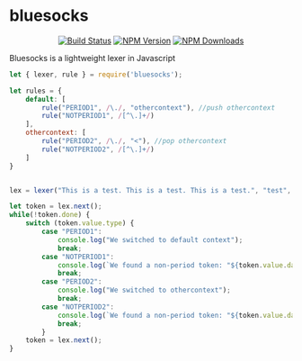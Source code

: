# bluesocks
<p align=center><a href="https://travis-ci.org/cottonflop/bluesocks"><img src="https://travis-ci.org/cottonflop/bluesocks.svg?branch=master" title="Build Status"></a> <a href="https://travis-ci.org/cottonflop/bluesocks"><img src="https://img.shields.io/npm/dm/bluesocks.svg" title="NPM Version"></a> <a href="https://travis-ci.org/cottonflop/bluesocks"><img src="https://img.shields.io/npm/dm/bluesocks.svg" title="NPM Downloads"></a></p>

Bluesocks is a lightweight lexer in Javascript

```javascript
let { lexer, rule } = require('bluesocks');

let rules = {
	default: [
		rule("PERIOD1", /\./, "othercontext"), //push othercontext
		rule("NOTPERIOD1", /[^\.]+/)
	],
	othercontext: [
		rule("PERIOD2", /\./, "<"), //pop othercontext
		rule("NOTPERIOD2", /[^\.]+/)
	]
}


lex = lexer("This is a test. This is a test. This is a test.", "test", rules);

let token = lex.next();
while(!token.done) {
	switch (token.value.type) {
		case "PERIOD1":
			console.log("We switched to default context");
			break;
		case "NOTPERIOD1":
			console.log(`We found a non-period token: "${token.value.data}"`);
			break;
		case "PERIOD2":
			console.log("We switched to othercontext");
			break;
		case "NOTPERIOD2":
			console.log(`We found a non-period token: "${token.value.data}"`);
			break;
		}
	token = lex.next();
}
```
